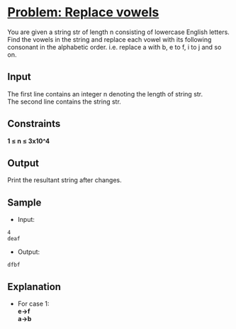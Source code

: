 # [Problem: Replace vowels](https://my.newtonschool.co/playground/code/0vzuohqzxi2n)

You are given a string str of length n consisting of lowercase English letters. Find the vowels in the string and replace each vowel with its following consonant in the alphabetic order. i.e. replace a with b, e to f, i to j and so on.

## Input

The first line contains an integer n denoting the length of string str. <br>
The second line contains the string str.

## Constraints

**1 ≤ n ≤ 3x10^4**

## Output

Print the resultant string after changes.

## Sample

- Input:
```
4
deaf
```

- Output:
```
dfbf
```

## Explanation

- For case 1: <br> **e->f <br>
a->b** <br>

